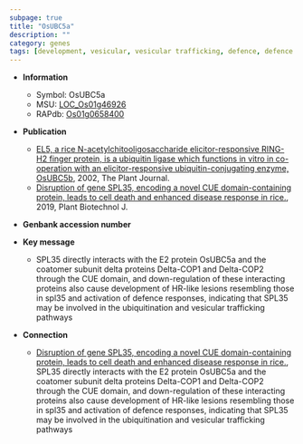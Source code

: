 ```yaml
---
subpage: true
title: "OsUBC5a"
description: ""
category: genes
tags: [development, vesicular, vesicular trafficking, defence, defence response]
---
```


* **Information**  
    + Symbol: OsUBC5a  
    + MSU: [LOC_Os01g46926](http://rice.plantbiology.msu.edu/cgi-bin/ORF_infopage.cgi?orf=LOC_Os01g46926)  
    + RAPdb: [Os01g0658400](http://rapdb.dna.affrc.go.jp/viewer/gbrowse_details/irgsp1?name=Os01g0658400)  

* **Publication**  
    + [EL5, a rice N-acetylchitooligosaccharide elicitor-responsive RING-H2 finger protein, is a ubiquitin ligase which functions in vitro in co-operation with an elicitor-responsive ubiquitin-conjugating enzyme, OsUBC5b](http://www.ncbi.nlm.nih.gov/pubmed?term=EL5,+a+rice+N-acetylchitooligosaccharide+elicitor-responsive+RING-H2+finger+protein,+is+a+ubiquitin+ligase+which+functions+in+vitro+in+co-operation+with+an+elicitor-responsive+ubiquitin-conjugating+enzyme,+OsUBC5b%5BTitle%5D), 2002, The Plant Journal.
    + [Disruption of gene SPL35, encoding a novel CUE domain-containing protein, leads to cell death and enhanced disease response in rice.](http://www.ncbi.nlm.nih.gov/pubmed?term=Disruption+of+gene+SPL35,+encoding+a+novel+CUE+domain-containing+protein,+leads+to+cell+death+and+enhanced+disease+response+in+rice.%5BTitle%5D), 2019, Plant Biotechnol J.

* **Genbank accession number**  

* **Key message**  
    + SPL35 directly interacts with the E2 protein OsUBC5a and the coatomer subunit delta proteins Delta-COP1 and Delta-COP2 through the CUE domain, and down-regulation of these interacting proteins also cause development of HR-like lesions resembling those in spl35 and activation of defence responses, indicating that SPL35 may be involved in the ubiquitination and vesicular trafficking pathways

* **Connection**  
    + [Disruption of gene SPL35, encoding a novel CUE domain-containing protein, leads to cell death and enhanced disease response in rice.](http://www.ncbi.nlm.nih.gov/pubmed?term=Disruption+of+gene+SPL35,+encoding+a+novel+CUE+domain-containing+protein,+leads+to+cell+death+and+enhanced+disease+response+in+rice.%5BTitle%5D),  SPL35 directly interacts with the E2 protein OsUBC5a and the coatomer subunit delta proteins Delta-COP1 and Delta-COP2 through the CUE domain, and down-regulation of these interacting proteins also cause development of HR-like lesions resembling those in spl35 and activation of defence responses, indicating that SPL35 may be involved in the ubiquitination and vesicular trafficking pathways




